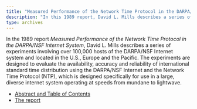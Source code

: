 ```yaml
---
title: "Measured Performance of the Network Time Protocol in the DARPA/NSF Internet System"
description: "In this 1989 report, David L. Mills describes a series of experiments involving over 100,000 hosts of the DARPA/NSF Internet system and located in the U.S., Europe and the Pacific. "
type: archives
---
```


In the 1989 report _Measured Performance of the Network Time Protocol in the DARPA/NSF Internet System_, David L. Mills describes a series of experiments involving over 100,000 hosts of the DARPA/NSF Internet system and located in the U.S., Europe and the Pacific. The experiments are designed to evaluate the availability, accuracy and reliability of international standard time distribution using the DARPA/NSF Internet and the Network Time Protocol (NTP), which is designed specifically for use in a large, diverse internet system operating at speeds from mundane to lightwave.

* [Abstract and Table of Contents](/reflib/reports/glory/glorya.pdf)
* [The report](/reflib/reports/glory/gloryb.pdf)

<br>